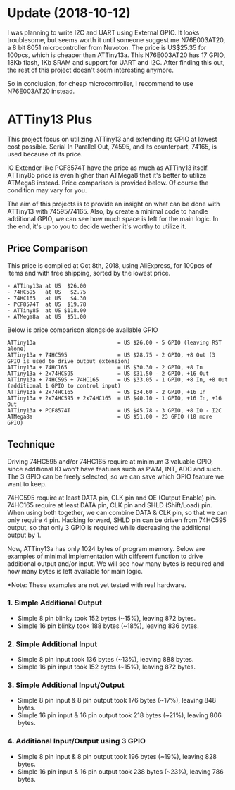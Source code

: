# Update (2018-10-12)

I was planning to write I2C and UART using External GPIO. It looks troublesome, but seems worth it until someone suggest me N76E003AT20, a 8 bit 8051 microcontroller from Nuvoton. The price is US$25.35 for 100pcs, which is cheaper than ATTiny13a. This N76E003AT20 has 17 GPIO, 18Kb flash, 1Kb SRAM and support for UART and I2C. After finding this out, the rest of this project doesn't seem interesting anymore.

So in conclusion, for cheap microcontroller, I recommend to use N76E003AT20 instead.

# ATTiny13 Plus

This project focus on utilizing ATTiny13 and extending its GPIO at lowest cost possible.
Serial In Parallel Out, 74595, and its counterpart, 74165, is used because of its price.

IO Extender like PCF8574T have the price as much as ATTiny13 itself.
ATTiny85 price is even higher than ATMega8 that it's better to utilize ATMega8 instead.
Price comparison is provided below.
Of course the condition may vary for you.

The aim of this projects is to provide an insight on what can be done with ATTiny13 with 74595/74165.
Also, by create a minimal code to handle additional GPIO, we can see how much space is left for the main logic.
In the end, it's up to you to decide wether it's worthy to utilize it.

## Price Comparison

This price is compiled at Oct 8th, 2018, using AliExpress, for 100pcs of items and with free shipping, sorted by the lowest price.
```
- ATTiny13a at US  $26.00
- 74HC595   at US   $2.75
- 74HC165   at US   $4.30
- PCF8574T  at US  $19.78
- ATTiny85  at US $118.00
- ATMega8a  at US  $51.00
```

Below is price comparison alongside available GPIO
```
ATTiny13a                          = US $26.00 - 5 GPIO (leaving RST alone)
ATTiny13a + 74HC595                = US $28.75 - 2 GPIO, +8 Out (3 GPIO is used to drive output extension)
ATTiny13a + 74HC165                = US $30.30 - 2 GPIO, +8 In
ATTiny13a + 2x74HC595              = US $31.50 - 2 GPIO, +16 Out
ATTiny13a + 74HC595 + 74HC165      = US $33.05 - 1 GPIO, +8 In, +8 Out (additional 1 GPIO to control input)
ATTiny13a + 2x74HC165              = US $34.60 - 2 GPIO, +16 In
ATTiny13a + 2x74HC595 + 2x74HC165  = US $40.10 - 1 GPIO, +16 In, +16 Out
ATTiny13a + PCF8574T               = US $45.78 - 3 GPIO, +8 IO - I2C
ATMega8a                           = US $51.00 - 23 GPIO (18 more GPIO)
```

## Technique

Driving 74HC595 and/or 74HC165 require at minimum 3 valuable GPIO, since additional IO won't have features such as PWM, INT, ADC and such.
The 3 GPIO can be freely selected, so we can save which GPIO feature we want to keep.

74HC595 require at least DATA pin, CLK pin and OE (Output Enable) pin.
74HC165 require at least DATA pin, CLK pin and SHLD (Shift/Load) pin.
When using both together, we can combine DATA & CLK pin, so that we can only require 4 pin.
Hacking forward, SHLD pin can be driven from 74HC595 output, so that only 3 GPIO is required while decreasing the additional output by 1.

Now, ATTiny13a has only 1024 bytes of program memory.
Below are examples of minimal implementation with different function to drive additional output and/or input.
We will see how many bytes is required and how many bytes is left available for main logic.

*Note: These examples are not yet tested with real hardware.

### 1. Simple Additional Output
- Simple 8 pin blinky took 152 bytes (~15%), leaving 872 bytes.
- Simple 16 pin blinky took 188 bytes (~18%), leaving 836 bytes.

### 2. Simple Additional Input
- Simple 8 pin input took 136 bytes (~13%), leaving 888 bytes.
- Simple 16 pin input took 152 bytes (~15%), leaving 872 bytes.

### 3. Simple Additional Input/Output
- Simple 8 pin input & 8 pin output took 176 bytes (~17%), leaving 848 bytes.
- Simple 16 pin input & 16 pin output took 218 bytes (~21%), leaving 806 bytes.

### 4. Additional Input/Output using 3 GPIO
- Simple 8 pin input & 8 pin output took 196 bytes (~19%), leaving 828 bytes.
- Simple 16 pin input & 16 pin output took 238 bytes (~23%), leaving 786 bytes.
